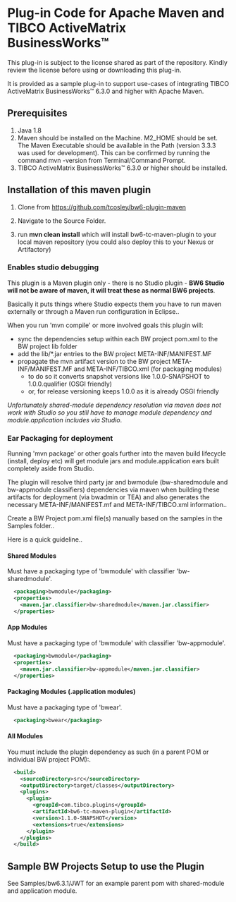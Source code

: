# Plug-in Code for Apache Maven and TIBCO ActiveMatrix BusinessWorks™

This plug-in is subject to the license shared as part of the repository. Kindly review the license before using or downloading this plug-in.

It is provided as a sample plug-in to support use-cases of integrating TIBCO ActiveMatrix BusinessWorks™ 6.3.0 and higher with Apache Maven.

## Prerequisites

1. Java 1.8
2. Maven should be installed on the Machine. M2_HOME should be set. The Maven Executable should be available in the Path (version 3.3.3 was used for development).
This can be confirmed by running the command mvn -version from Terminal/Command Prompt.
3. TIBCO ActiveMatrix BusinessWorks™ 6.3.0 or higher should be installed.

## Installation of this maven plugin

1. Clone from https://github.com/tcosley/bw6-plugin-maven

2. Navigate to the Source Folder.

3. run **mvn clean install** which will install bw6-tc-maven-plugin to your local maven repository (you could also deploy this to your Nexus or Artifactory)


### Enables studio debugging
This plugin is a Maven plugin only - there is no Studio plugin - 
**BW6 Studio will not be aware of maven, it will treat these as normal BW6 projects**.

Basically it puts things where Studio expects them you have to run maven externally or through a Maven run configuration in Eclipse..

When you run 'mvn compile' or more involved goals this plugin will:
- sync the dependencies setup within each BW project pom.xml to the BW project lib folder
- add the lib/*.jar entries to the BW project META-INF/MANIFEST.MF
- propagate the mvn artifact version to the BW project META-INF/MANIFEST.MF and META-INF/TIBCO.xml (for packaging modules)
	- to do so it converts snapshot versions like 1.0.0-SNAPSHOT to 1.0.0.qualifier (OSGI friendly)
	- or, for release versioning keeps 1.0.0 as it is already OSGI friendly

*Unfortunately shared-module dependency resolution via maven does not work with Studio so you still have to manage module dependency and module.application includes via Studio*.

### Ear Packaging for deployment
Running 'mvn package' or other goals further into the maven build lifecycle (install, deploy etc) will get module jars and module.application ears built completely aside from Studio.

The plugin will resolve third party jar and bwmodule (bw-sharedmodule and bw-appmodule classifiers) dependencies via maven when building these artifacts for deployment (via bwadmin or TEA) and also generates the necessary META-INF/MANIFEST.mf and META-INF/TIBCO.xml information..

Create a BW Project pom.xml file(s) manually based on the samples in the Samples folder..

Here is a quick guideline..

#### Shared Modules
Must have a packaging type of 'bwmodule' with classifier 'bw-sharedmodule'.

```xml
  <packaging>bwmodule</packaging>
  <properties>
    <maven.jar.classifier>bw-sharedmodule</maven.jar.classifier>
  </properties>
```

#### App Modules
Must have a packaging type of 'bwmodule' with classifier 'bw-appmodule'.

```xml
  <packaging>bwmodule</packaging>
  <properties>
    <maven.jar.classifier>bw-appmodule</maven.jar.classifier>
  </properties>
```

#### Packaging Modules (.application modules) 
Must have a packaging type of 'bwear'.

```xml
  <packaging>bwear</packaging>
```

#### All Modules
You must include the plugin dependency as such (in a parent POM or individual BW project POM):.

```xml
  <build>
    <sourceDirectory>src</sourceDirectory>
    <outputDirectory>target/classes</outputDirectory>
    <plugins>
      <plugin>
        <groupId>com.tibco.plugins</groupId>
        <artifactId>bw6-tc-maven-plugin</artifactId>
        <version>1.1.0-SNAPSHOT</version>
        <extensions>true</extensions>
      </plugin>
    </plugins>
  </build>

```

## Sample BW Projects Setup to use the Plugin

See Samples/bw6.3.1/JWT for an example parent pom with shared-module and application module.

